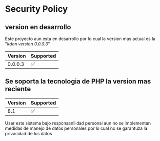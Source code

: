# Security Policy

## version en desarrollo 

Este proyecto aun esta en desarrollo por lo cual la version mas actual es la "*kdon version 0.0.0.3*"

| Version | Supported          |
| ------- | ------------------ |
| 0.0.0.3   | :white_check_mark: |

## Se soporta la tecnologia de PHP la version mas reciente

 | Version | Supported          |
| ------- | ------------------ |
| 8.1   | :white_check_mark: |

Usar este sistema bajo responsanilidad personal aun no se implementan medidas de manejo de datos personales por lo cual no se garantuza la privacidad
de los datos
